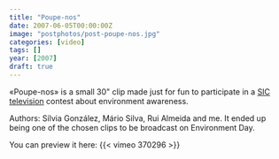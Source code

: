 ```yaml
---
title: "Poupe-nos"
date: 2007-06-05T00:00:00Z
image: "postphotos/post-poupe-nos.jpg"
categories: [video]
tags: []
year: [2007]
draft: true
---
```


«Poupe-nos» is a small 30" clip made just for fun to participate in a [SIC television][1] contest about environment awareness.
<!--more-->

Authors: Sílvia González, Mário Silva, Rui Almeida and me. It ended up being one of the chosen clips to be broadcast on Environment Day.

You can preview it here:
{{< vimeo 370296 >}}

[1]: http://www.sic.pt
